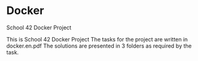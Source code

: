 # Docker
School 42 Docker Project

This is School 42 Docker Project
The tasks for the project are written in docker.en.pdf
The solutions are presented in 3 folders as required by the task.
